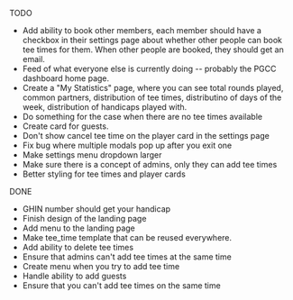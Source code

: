 TODO

- Add ability to book other members, each member should have a checkbox in their settings page about whether other people can book tee times for them. When other people are booked, they should get an email.
- Feed of what everyone else is currently doing -- probably the PGCC dashboard home page.
- Create a "My Statistics" page, where you can see total rounds played, common partners, distribution of tee times, distributino of days of the week, distribution of handicaps played with.
- Do something for the case when there are no tee times available
- Create card for guests.
- Don't show cancel tee time on the player card in the settings page
- Fix bug where multiple modals pop up after you exit one
- Make settings menu dropdown larger
- Make sure there is a concept of admins, only they can add tee times
- Better styling for tee times and player cards

DONE

- GHIN number should get your handicap
- Finish design of the landing page
- Add menu to the landing page
- Make tee_time template that can be reused everywhere.
- Add ability to delete tee times
- Ensure that admins can't add tee times at the same time
- Create menu when you try to add tee time
- Handle ability to add guests
- Ensure that you can't add tee times on the same time
